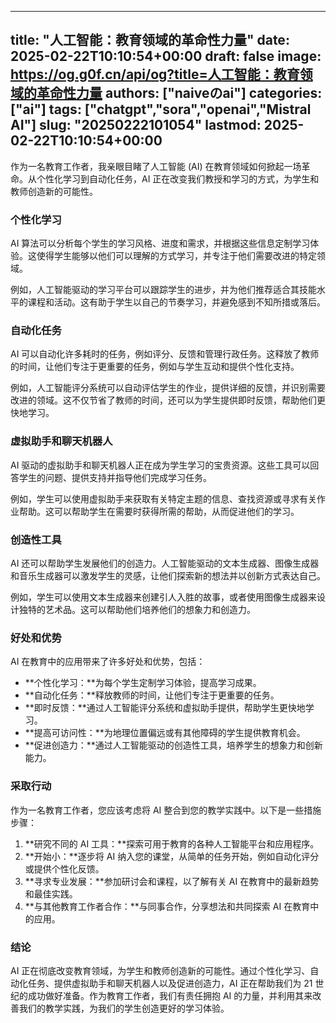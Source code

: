 
---
title: "人工智能：教育领域的革命性力量"
date: 2025-02-22T10:10:54+00:00
draft: false
image: https://og.g0f.cn/api/og?title=人工智能：教育领域的革命性力量
authors: ["naiveのai"]
categories: ["ai"]
tags: ["chatgpt","sora","openai","Mistral AI"]
slug: "20250222101054"
lastmod: 2025-02-22T10:10:54+00:00
---
作为一名教育工作者，我亲眼目睹了人工智能 (AI) 在教育领域如何掀起一场革命。从个性化学习到自动化任务，AI 正在改变我们教授和学习的方式，为学生和教师创造新的可能性。

### 个性化学习

AI 算法可以分析每个学生的学习风格、进度和需求，并根据这些信息定制学习体验。这使得学生能够以他们可以理解的方式学习，并专注于他们需要改进的特定领域。

例如，人工智能驱动的学习平台可以跟踪学生的进步，并为他们推荐适合其技能水平的课程和活动。这有助于学生以自己的节奏学习，并避免感到不知所措或落后。

### 自动化任务

AI 可以自动化许多耗时的任务，例如评分、反馈和管理行政任务。这释放了教师的时间，让他们专注于更重要的任务，例如与学生互动和提供个性化支持。

例如，人工智能评分系统可以自动评估学生的作业，提供详细的反馈，并识别需要改进的领域。这不仅节省了教师的时间，还可以为学生提供即时反馈，帮助他们更快地学习。

### 虚拟助手和聊天机器人

AI 驱动的虚拟助手和聊天机器人正在成为学生学习的宝贵资源。这些工具可以回答学生的问题、提供支持并指导他们完成学习任务。

例如，学生可以使用虚拟助手来获取有关特定主题的信息、查找资源或寻求有关作业帮助。这可以帮助学生在需要时获得所需的帮助，从而促进他们的学习。

### 创造性工具

AI 还可以帮助学生发展他们的创造力。人工智能驱动的文本生成器、图像生成器和音乐生成器可以激发学生的灵感，让他们探索新的想法并以创新方式表达自己。

例如，学生可以使用文本生成器来创建引人入胜的故事，或者使用图像生成器来设计独特的艺术品。这可以帮助他们培养他们的想象力和创造力。

### 好处和优势

AI 在教育中的应用带来了许多好处和优势，包括：

- **个性化学习：**为每个学生定制学习体验，提高学习成果。
- **自动化任务：**释放教师的时间，让他们专注于更重要的任务。
- **即时反馈：**通过人工智能评分系统和虚拟助手提供，帮助学生更快地学习。
- **提高可访问性：**为地理位置偏远或有其他障碍的学生提供教育机会。
- **促进创造力：**通过人工智能驱动的创造性工具，培养学生的想象力和创新能力。

### 采取行动

作为一名教育工作者，您应该考虑将 AI 整合到您的教学实践中。以下是一些措施步骤：

1. **研究不同的 AI 工具：**探索可用于教育的各种人工智能平台和应用程序。
2. **开始小：**逐步将 AI 纳入您的课堂，从简单的任务开始，例如自动化评分或提供个性化反馈。
3. **寻求专业发展：**参加研讨会和课程，以了解有关 AI 在教育中的最新趋势和最佳实践。
4. **与其他教育工作者合作：**与同事合作，分享想法和共同探索 AI 在教育中的应用。

### 结论

AI 正在彻底改变教育领域，为学生和教师创造新的可能性。通过个性化学习、自动化任务、提供虚拟助手和聊天机器人以及促进创造力，AI 正在帮助我们为 21 世纪的成功做好准备。作为教育工作者，我们有责任拥抱 AI 的力量，并利用其来改善我们的教学实践，为我们的学生创造更好的学习体验。
